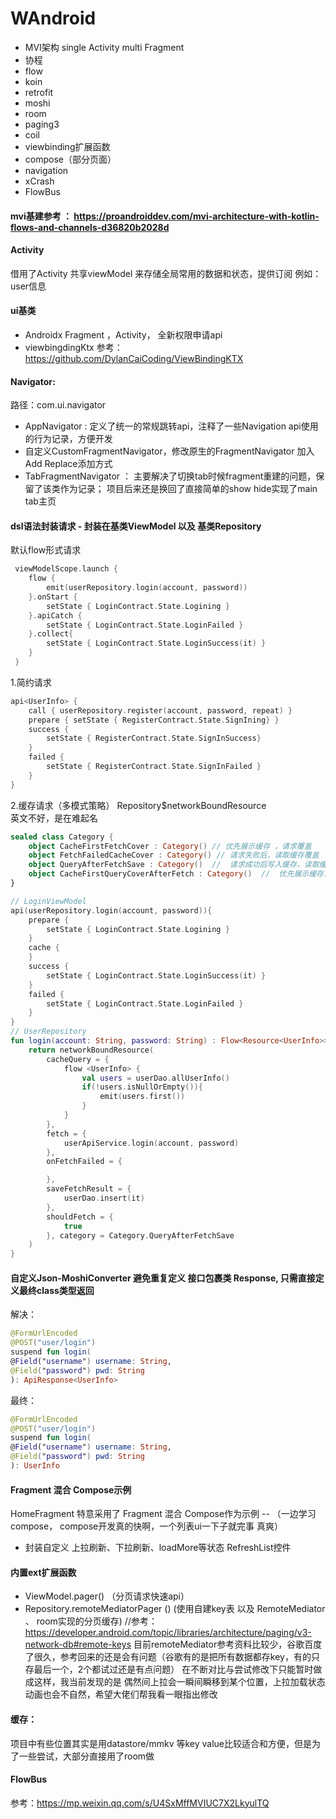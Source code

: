 # WAndroid

* MVI架构 single Activity multi Fragment
* 协程
* flow
* koin
* retrofit
* moshi
* room
* paging3
* coil
* viewbinding扩展函数
* compose（部分页面）
* navigation
* xCrash
* FlowBus

#### mvi基建参考 ： https://proandroiddev.com/mvi-architecture-with-kotlin-flows-and-channels-d36820b2028d

#### Activity 
借用了Activity 共享viewModel 来存储全局常用的数据和状态，提供订阅 例如： user信息

#### ui基类
* Androidx Fragment ，Activity， 全新权限申请api
* viewbingdingKtx    参考：https://github.com/DylanCaiCoding/ViewBindingKTX

#### Navigator:
路径：com.ui.navigator
* AppNavigator : 定义了统一的常规跳转api，注释了一些Navigation api使用的行为记录，方便开发
* 自定义CustomFragmentNavigator，修改原生的FragmentNavigator 加入 Add Replace添加方式
* TabFragmentNavigator ： 主要解决了切换tab时候fragment重建的问题，保留了该类作为记录； 项目后来还是换回了直接简单的show hide实现了main tab主页

#### dsl语法封装请求 - 封装在基类ViewModel 以及 基类Repository
默认flow形式请求
```kotlin
 viewModelScope.launch {
    flow {
        emit(userRepository.login(account, password))
    }.onStart {
        setState { LoginContract.State.Logining }
    }.apiCatch {
        setState { LoginContract.State.LoginFailed }
    }.collect{
        setState { LoginContract.State.LoginSuccess(it) }
    }
 }

```
1.简约请求 
```kotlin
api<UserInfo> {
    call { userRepository.register(account, password, repeat) }
    prepare { setState { RegisterContract.State.SignIning} }
    success {
        setState { RegisterContract.State.SignInSuccess}
    }
    failed {
        setState { RegisterContract.State.SignInFailed }
    }
}
```

2.缓存请求（多模式策略）  Repository$networkBoundResource  
 英文不好，是在难起名
```kotlin
sealed class Category {
    object CacheFirstFetchCover : Category() // 优先展示缓存 ，请求覆盖
    object FetchFailedCacheCover : Category() // 请求失败后，读取缓存覆盖
    object QueryAfterFetchSave : Category()  //  请求成功后写入缓存，读取缓存进行覆盖
    object CacheFirstQueryCoverAfterFetch : Category()  //  优先展示缓存， 请求成功后写入缓存，读取缓存进行覆盖
}
```
```kotlin
// LoginViewModel
api(userRepository.login(account, password)){
    prepare {
        setState { LoginContract.State.Logining }
    }
    cache {
    }
    success {
        setState { LoginContract.State.LoginSuccess(it) }
    }
    failed {
        setState { LoginContract.State.LoginFailed } 
    }
}
// UserRepository
fun login(account: String, password: String) : Flow<Resource<UserInfo>>{
    return networkBoundResource(
        cacheQuery = {
            flow <UserInfo> {
                val users = userDao.allUserInfo()
                if(!users.isNullOrEmpty()){
                    emit(users.first())
                }
            }
        },
        fetch = {
            userApiService.login(account, password)
        },
        onFetchFailed = {

        },
        saveFetchResult = {
            userDao.insert(it)
        },
        shouldFetch = {
            true
        }, category = Category.QueryAfterFetchSave
    )
}

```


#### 自定义Json-MoshiConverter 避免重复定义 接口包裹类  Response<T>,  只需直接定义最终class类型返回 <T>

解决：
```kotlin
@FormUrlEncoded
@POST("user/login")
suspend fun login(
@Field("username") username: String,
@Field("password") pwd: String
): ApiResponse<UserInfo>
```

最终：
```kotlin 
@FormUrlEncoded
@POST("user/login")
suspend fun login(
@Field("username") username: String,
@Field("password") pwd: String
): UserInfo
```

#### Fragment 混合 Compose示例
HomeFragment 特意采用了 Fragment 混合 Compose作为示例  -- （一边学习compose， compose开发真的快啊，一个列表ui一下子就完事 真爽）
* 封装自定义 上拉刷新、下拉刷新、loadMore等状态 RefreshList控件

#### 内置ext扩展函数
* ViewModel.pager() （分页请求快速api） 
* Repository.remoteMediatorPager () (使用自建key表 以及 RemoteMediator 、 room实现的分页缓存) //参考：https://developer.android.com/topic/libraries/architecture/paging/v3-network-db#remote-keys
目前remoteMediator参考资料比较少，谷歌百度了很久，参考回来的还是会有问题（谷歌有的是把所有数据都存key，有的只存最后一个，2个都试过还是有点问题） 在不断对比与尝试修改下只能暂时做成这样，我当前发现的是 偶然间上拉会一瞬间瞬移到某个位置，上拉加载状态动画也会不自然，希望大佬们帮我看一眼指出修改


#### 缓存：
项目中有些位置其实是用datastore/mmkv 等key value比较适合和方便，但是为了一些尝试，大部分直接用了room做

#### FlowBus
参考：https://mp.weixin.qq.com/s/U4SxMffMVIUC7X2LkyulTQ
